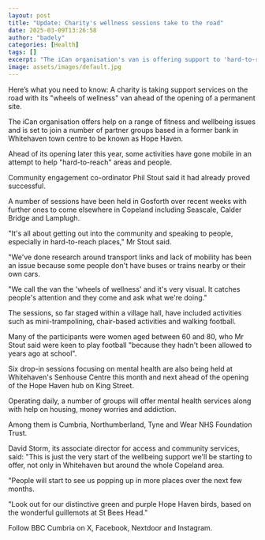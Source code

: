 ```yaml
---
layout: post
title: "Update: Charity's wellness sessions take to the road"
date: 2025-03-09T13:26:58
author: "badely"
categories: [Health]
tags: []
excerpt: "The iCan organisation's van is offering support to 'hard-to-reach' people in parts of Cumbria."
image: assets/images/default.jpg
---
```


Here’s what you need to know: A charity is taking support services on the road with its "wheels of wellness" van ahead of the opening of a permanent site.

The iCan organisation offers help on a range of fitness and wellbeing issues and is set to join a number of partner groups based in a former bank in Whitehaven town centre to be known as Hope Haven.

Ahead of its opening later this year, some activities have gone mobile in an attempt to help "hard-to-reach" areas and people.

Community engagement co-ordinator Phil Stout said it had already proved successful.

A number of sessions have been held in Gosforth over recent weeks with further ones to come elsewhere in Copeland including Seascale, Calder Bridge and Lamplugh.

"It's all about getting out into the community and speaking to people, especially in hard-to-reach places," Mr Stout said.

"We've done research around transport links and lack of mobility has been an issue because some people don't have buses or trains nearby or their own cars.

"We call the van the 'wheels of wellness' and it's very visual. It catches people's attention and they come and ask what we're doing."

The sessions, so far staged within a village hall, have included activities such as mini-trampolining, chair-based activities and walking football.

Many of the participants were women aged between 60 and 80, who Mr Stout said were keen to play football "because they hadn't been allowed to years ago at school".

Six drop-in sessions focusing on mental health are also being held at Whitehaven's Senhouse Centre this month and next ahead of the opening of the Hope Haven hub on King Street.

Operating daily, a number of groups will offer mental health services along with help on housing, money worries and addiction.

Among them is Cumbria, Northumberland, Tyne and Wear NHS Foundation Trust.

David Storm, its associate director for access and community services, said: "This is just the very start of the wellbeing support we'll be starting to offer, not only in Whitehaven but around the whole Copeland area.

"People will start to see us popping up in more places over the next few months.

"Look out for our distinctive green and purple Hope Haven birds, based on the wonderful guillemots at St Bees Head."

Follow BBC Cumbria on X, Facebook, Nextdoor and Instagram.

